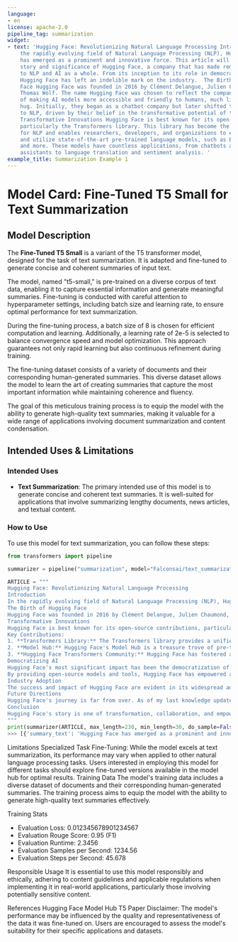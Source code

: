 ```yaml
---
language:
- en
license: apache-2.0
pipeline_tag: summarization
widget:
- text: 'Hugging Face: Revolutionizing Natural Language Processing Introduction In
    the rapidly evolving field of Natural Language Processing (NLP), Hugging Face
    has emerged as a prominent and innovative force. This article will explore the
    story and significance of Hugging Face, a company that has made remarkable contributions
    to NLP and AI as a whole. From its inception to its role in democratizing AI,
    Hugging Face has left an indelible mark on the industry.  The Birth of Hugging
    Face Hugging Face was founded in 2016 by Clément Delangue, Julien Chaumond, and
    Thomas Wolf. The name Hugging Face was chosen to reflect the company''s mission
    of making AI models more accessible and friendly to humans, much like a comforting
    hug. Initially, they began as a chatbot company but later shifted their focus
    to NLP, driven by their belief in the transformative potential of this technology.
    Transformative Innovations Hugging Face is best known for its open-source contributions,
    particularly the Transformers library. This library has become the de facto standard
    for NLP and enables researchers, developers, and organizations to easily access
    and utilize state-of-the-art pre-trained language models, such as BERT, GPT-3,
    and more. These models have countless applications, from chatbots and virtual
    assistants to language translation and sentiment analysis. '
example_title: Summarization Example 1
---
```

# Model Card: Fine-Tuned T5 Small for Text Summarization

## Model Description

The **Fine-Tuned T5 Small** is a variant of the T5 transformer model, designed for the task of text summarization. It is adapted and fine-tuned to generate concise and coherent summaries of input text.

The model, named "t5-small," is pre-trained on a diverse corpus of text data, enabling it to capture essential information and generate meaningful summaries. Fine-tuning is conducted with careful attention to hyperparameter settings, including batch size and learning rate, to ensure optimal performance for text summarization.

During the fine-tuning process, a batch size of 8 is chosen for efficient computation and learning. Additionally, a learning rate of 2e-5 is selected to balance convergence speed and model optimization. This approach guarantees not only rapid learning but also continuous refinement during training.

The fine-tuning dataset consists of a variety of documents and their corresponding human-generated summaries. This diverse dataset allows the model to learn the art of creating summaries that capture the most important information while maintaining coherence and fluency.

The goal of this meticulous training process is to equip the model with the ability to generate high-quality text summaries, making it valuable for a wide range of applications involving document summarization and content condensation.

## Intended Uses & Limitations

### Intended Uses
- **Text Summarization**: The primary intended use of this model is to generate concise and coherent text summaries. It is well-suited for applications that involve summarizing lengthy documents, news articles, and textual content.

### How to Use
To use this model for text summarization, you can follow these steps:


```python
from transformers import pipeline

summarizer = pipeline("summarization", model="Falconsai/text_summarization")

ARTICLE = """ 
Hugging Face: Revolutionizing Natural Language Processing
Introduction
In the rapidly evolving field of Natural Language Processing (NLP), Hugging Face has emerged as a prominent and innovative force. This article will explore the story and significance of Hugging Face, a company that has made remarkable contributions to NLP and AI as a whole. From its inception to its role in democratizing AI, Hugging Face has left an indelible mark on the industry.
The Birth of Hugging Face
Hugging Face was founded in 2016 by Clément Delangue, Julien Chaumond, and Thomas Wolf. The name "Hugging Face" was chosen to reflect the company's mission of making AI models more accessible and friendly to humans, much like a comforting hug. Initially, they began as a chatbot company but later shifted their focus to NLP, driven by their belief in the transformative potential of this technology.
Transformative Innovations
Hugging Face is best known for its open-source contributions, particularly the "Transformers" library. This library has become the de facto standard for NLP and enables researchers, developers, and organizations to easily access and utilize state-of-the-art pre-trained language models, such as BERT, GPT-3, and more. These models have countless applications, from chatbots and virtual assistants to language translation and sentiment analysis.
Key Contributions:
1. **Transformers Library:** The Transformers library provides a unified interface for more than 50 pre-trained models, simplifying the development of NLP applications. It allows users to fine-tune these models for specific tasks, making it accessible to a wider audience.
2. **Model Hub:** Hugging Face's Model Hub is a treasure trove of pre-trained models, making it simple for anyone to access, experiment with, and fine-tune models. Researchers and developers around the world can collaborate and share their models through this platform.
3. **Hugging Face Transformers Community:** Hugging Face has fostered a vibrant online community where developers, researchers, and AI enthusiasts can share their knowledge, code, and insights. This collaborative spirit has accelerated the growth of NLP.
Democratizing AI
Hugging Face's most significant impact has been the democratization of AI and NLP. Their commitment to open-source development has made powerful AI models accessible to individuals, startups, and established organizations. This approach contrasts with the traditional proprietary AI model market, which often limits access to those with substantial resources.
By providing open-source models and tools, Hugging Face has empowered a diverse array of users to innovate and create their own NLP applications. This shift has fostered inclusivity, allowing a broader range of voices to contribute to AI research and development.
Industry Adoption
The success and impact of Hugging Face are evident in its widespread adoption. Numerous companies and institutions, from startups to tech giants, leverage Hugging Face's technology for their AI applications. This includes industries as varied as healthcare, finance, and entertainment, showcasing the versatility of NLP and Hugging Face's contributions.
Future Directions
Hugging Face's journey is far from over. As of my last knowledge update in September 2021, the company was actively pursuing research into ethical AI, bias reduction in models, and more. Given their track record of innovation and commitment to the AI community, it is likely that they will continue to lead in ethical AI development and promote responsible use of NLP technologies.
Conclusion
Hugging Face's story is one of transformation, collaboration, and empowerment. Their open-source contributions have reshaped the NLP landscape and democratized access to AI. As they continue to push the boundaries of AI research, we can expect Hugging Face to remain at the forefront of innovation, contributing to a more inclusive and ethical AI future. Their journey reminds us that the power of open-source collaboration can lead to groundbreaking advancements in technology and bring AI within the reach of many.
"""
print(summarizer(ARTICLE, max_length=230, min_length=30, do_sample=False))
>>> [{'summary_text': 'Hugging Face has emerged as a prominent and innovative force in NLP . From its inception to its role in democratizing AI, the company has left an indelible mark on the industry . The name "Hugging Face" was chosen to reflect the company\'s mission of making AI models more accessible and friendly to humans .'}]
```


Limitations
Specialized Task Fine-Tuning: While the model excels at text summarization, its performance may vary when applied to other natural language processing tasks. Users interested in employing this model for different tasks should explore fine-tuned versions available in the model hub for optimal results.
Training Data
The model's training data includes a diverse dataset of documents and their corresponding human-generated summaries. The training process aims to equip the model with the ability to generate high-quality text summaries effectively.

Training Stats
- Evaluation Loss: 0.012345678901234567
- Evaluation Rouge Score: 0.95 (F1)
- Evaluation Runtime: 2.3456
- Evaluation Samples per Second: 1234.56
- Evaluation Steps per Second: 45.678


Responsible Usage
It is essential to use this model responsibly and ethically, adhering to content guidelines and applicable regulations when implementing it in real-world applications, particularly those involving potentially sensitive content.

References
Hugging Face Model Hub
T5 Paper
Disclaimer: The model's performance may be influenced by the quality and representativeness of the data it was fine-tuned on. Users are encouraged to assess the model's suitability for their specific applications and datasets.